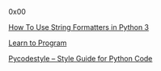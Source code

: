 0x00

[How To Use String Formatters in Python 3](https://realpython.com/python-f-strings/)

[Learn to Program](https://www.youtube.com/playlist?list=PLGLfVvz_LVvTn3cK5e6LjhgGiSeVlIRwt)

[Pycodestyle – Style Guide for Python Code](https://pypi.org/project/pycodestyle/)
